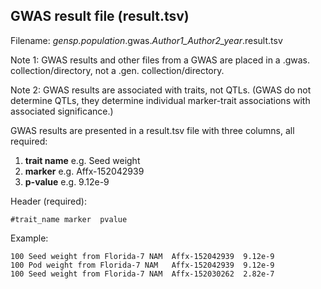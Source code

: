 ## GWAS result file (result.tsv)
Filename: *gensp.population*.gwas.*Author1_Author2_year*.result.tsv

Note 1: GWAS results and other files from a GWAS are placed in a .gwas. collection/directory, not a .gen. collection/directory.

Note 2: GWAS results are associated with traits, not QTLs. (GWAS do not determine QTLs, they determine individual marker-trait associations with associated significance.)

GWAS results are presented in a result.tsv file with three columns, all required:
1. **trait name** e.g. Seed weight
2. **marker** e.g. Affx-152042939
3. **p-value** e.g. 9.12e-9

Header (required):
```
#trait_name marker  pvalue
```

Example:
```
100 Seed weight from Florida-7 NAM  Affx-152042939  9.12e-9
100 Pod weight from Florida-7 NAM   Affx-152042939  9.12e-9
100 Seed weight from Florida-7 NAM  Affx-152030262  2.82e-7
```
